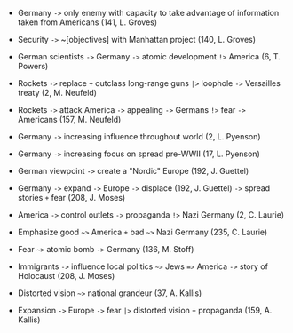 * Germany `->` only enemy with capacity to take advantage of information taken from Americans (141, L. Groves)
* Security `->` ~[objectives] with Manhattan project (140, L. Groves)

* German scientists `->` Germany `->` atomic development `!>` America (6, T. Powers)

* Rockets `->` replace `+` outclass long-range guns `|>` loophole `->` Versailles treaty (2, M. Neufeld)
* Rockets `->` attack America `->` appealing `->` Germans `!>` fear `->` Americans (157, M. Neufeld)

* Germany `->` increasing influence throughout world (2, L. Pyenson)
* Germany `->` increasing focus on spread pre-WWII (17, L. Pyenson)

* German viewpoint `->` create a "Nordic" Europe (192, J. Guettel)
* Germany `->` expand `->` Europe `->` displace  (192, J. Guettel) `->` spread stories `+` fear (208, J. Moses)

* America `->` control outlets `->` propaganda `!>` Nazi Germany (2, C. Laurie)
* Emphasize good `~>` America `+` bad `~>` Nazi Germany (235, C. Laurie)

* Fear `~>` atomic bomb `->` Germany (136, M. Stoff)

* Immigrants `->` influence local politics `~>` Jews `=>` America `->` story of Holocaust (208, J. Moses)

* Distorted vision `~>` national grandeur (37, A. Kallis)
* Expansion `->` Europe `->` fear `|>` distorted vision `+` propaganda (159, A. Kallis)